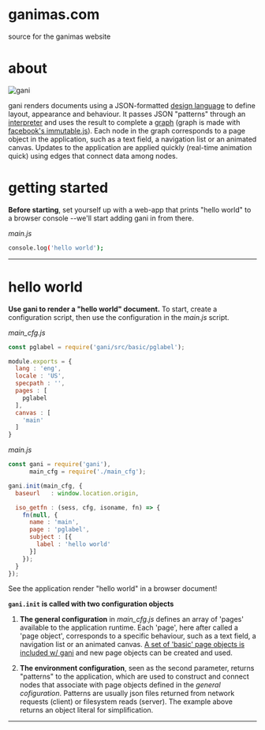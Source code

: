 ganimas.com
===========

source for the ganimas website


about
=====

![gani](https://github.com/iambumblehead/gani/raw/master/doc/ganimas-200x200.png)

gani renders documents using a JSON-formatted [design language][1] to define layout, appearance and behaviour. It passes JSON "patterns" through an [interpreter][2] and uses the result to complete a [graph][3] (graph is made with [facebook's immutable.js][4]). Each node in the graph corresponds to a page object in the application, such as a text field, a navigation list or an animated canvas. Updates to the application are applied quickly (real-time animation quick) using edges that connect data among nodes.


[0]: http://www.bumblehead.com "bumblehead"
[1]: http://www.jeffreynichols.com/papers/a17-nichols.pdf "nichols, uidl"
[2]: https://github.com/iambumblehead/specmob "specmob, interpreter"
[3]: https://github.com/iambumblehead/spectraph "spectraph, graph"
[4]: https://facebook.github.io/immutable-js/ "immutable-js"


getting started
===============

**Before starting**, set yourself up with a web-app that prints "hello world" to a browser console --we'll start adding gani in from there.

*main.js*

```bash
console.log('hello world');
```

------------------------------
hello world
===========

**Use gani to render a "hello world" document.** To start, create a configuration script, then use the configuration in the *main.js* script.

*main_cfg.js*

```javascript
const pglabel = require('gani/src/basic/pglabel');

module.exports = {
  lang : 'eng',
  locale : 'US',
  specpath : '',
  pages : [
    pglabel
  ],
  canvas : [
    'main'
  ]
}
```

*main.js*

```javascript
const gani = require('gani'),
      main_cfg = require('./main_cfg');

gani.init(main_cfg, {
  baseurl   : window.location.origin,

  iso_getfn : (sess, cfg, isoname, fn) => {
    fn(null, {
      name : 'main',
      page : 'pglabel',
      subject : [{
        label : 'hello world'
      }]
    });
  }
});
```

See the application render "hello world" in a browser document!

**`gani.init` is called with two configuration objects**

 1. **The general configuration** in *main_cfg.js* defines an array of 'pages' available to the application runtime. Each 'page', here after called a 'page object', corresponds to a specific behaviour, such as a text field, a navigation list or an animated canvas. [A set of 'basic' page objects is included w/ gani](https://github.com/iambumblehead/gani/tree/master/src/basic) and new page objects can be created and used.

 2. **The environment configuration**, seen as the second parameter, returns "patterns" to the application, which are used to construct and connect nodes that associate with page objects defined in the _general cofiguration_. Patterns are usually json files returned from network requests (client) or filesystem reads (server). The example above returns an object literal for simplification.


------------------------------


<!--

To construct the document, gani needs a json file.

The JSON patterns gani uses are pre-processed and saved to an output directory using page-deploy.

the following directory and file structure is recommended (and used by _this_ web site):

-->

